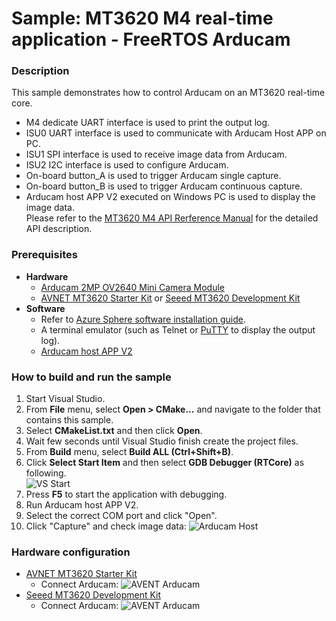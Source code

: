 # Sample: MT3620 M4 real-time application - FreeRTOS Arducam
### Description
This sample demonstrates how to control Arducam on an MT3620 real-time core.  
- M4 dedicate UART interface is used to print the output log.  
- ISU0 UART interface is used to communicate with Arducam Host APP on PC.
- ISU1 SPI interface is used to receive image data from Arducam.
- ISU2 I2C interface is used to configure Arducam.
- On-board button_A is used to trigger Arducam single capture.
- On-board button_B is used to trigger Arducam continuous capture.
- Arducam host APP V2 executed on Windows PC is used to display the image data.  
Please refer to the [MT3620 M4 API Rerference Manual](https://support.mediatek.com/AzureSphere/mt3620/M4_API_Reference_Manual) for the detailed API description.

### Prerequisites
* **Hardware**
    * [Arducam 2MP OV2640 Mini Camera Module](https://www.arducam.com/product/arducam-2mp-spi-camera-b0067-arduino/)
    * [AVNET MT3620 Starter Kit](https://www.avnet.com/shop/us/products/avnet-engineering-services/aes-ms-mt3620-sk-g-3074457345636825680/) or [Seeed MT3620 Development Kit](https://www.seeedstudio.com/Azure-Sphere-MT3620-Development-Kit-US-Version-p-3052.html)
* **Software**
    * Refer to [Azure Sphere software installation guide](https://docs.microsoft.com/en-ca/azure-sphere/install/overview).
    * A terminal emulator (such as Telnet or [PuTTY](https://www.chiark.greenend.org.uk/~sgtatham/putty/) to display the output log).
    * [Arducam host APP V2](https://github.com/ArduCAM/Arduino/tree/master/ArduCAM/examples/host_app/ArduCAM_Host_V2.0_Windows)

### How to build and run the sample
1. Start Visual Studio.  
2. From **File** menu, select **Open > CMake...** and navigate to the folder that contains this sample.  
3. Select **CMakeList.txt** and then click **Open**.  
4. Wait few seconds until Visual Studio finish create the project files.
5. From **Build** menu, select **Build ALL (Ctrl+Shift+B)**.  
6. Click **Select Start Item** and then select **GDB Debugger (RTCore)** as following.  
    ![VS Start](../../BareMetal/MT3620_RTApp_BareMetal_HelloWorld/pic/select_start_item.jpg)
7. Press **F5** to start the application with debugging.  
8. Run Arducam host APP V2.
9. Select the correct COM port and click "Open".
10. Click "Capture" and check image data:
    ![Arducam Host](../../BareMetal/MT3620_RTApp_BareMetal_HelloWorld/pic/arducam_host.png)

### Hardware configuration
* [AVNET MT3620 Starter Kit](https://www.avnet.com/shop/us/products/avnet-engineering-services/aes-ms-mt3620-sk-g-3074457345636825680/)
    * Connect Arducam:
        ![AVENT Arducam](../../BareMetal/MT3620_RTApp_BareMetal_HelloWorld/pic/avnet_arducam.png)
* [Seeed MT3620 Development Kit](https://www.seeedstudio.com/Azure-Sphere-MT3620-Development-Kit-US-Version-p-3052.html)
    * Connect Arducam:
        ![AVENT Arducam](../../BareMetal/MT3620_RTApp_BareMetal_HelloWorld/pic/seeed_arducam.png)
